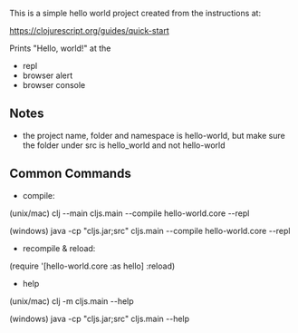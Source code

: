 This is a simple hello world project created from the instructions at:

https://clojurescript.org/guides/quick-start

Prints "Hello, world!" at the

- repl
- browser alert
- browser console

## Notes

- the project name, folder and namespace is hello-world, but make sure the folder under src is hello_world and not hello-world

## Common Commands

- compile:

(unix/mac)
clj --main cljs.main --compile hello-world.core --repl

(windows)
java -cp "cljs.jar;src" cljs.main --compile hello-world.core --repl

- recompile & reload:

(require '[hello-world.core :as hello] :reload)

- help

(unix/mac)
clj -m cljs.main --help

(windows)
java -cp "cljs.jar;src" cljs.main --help


